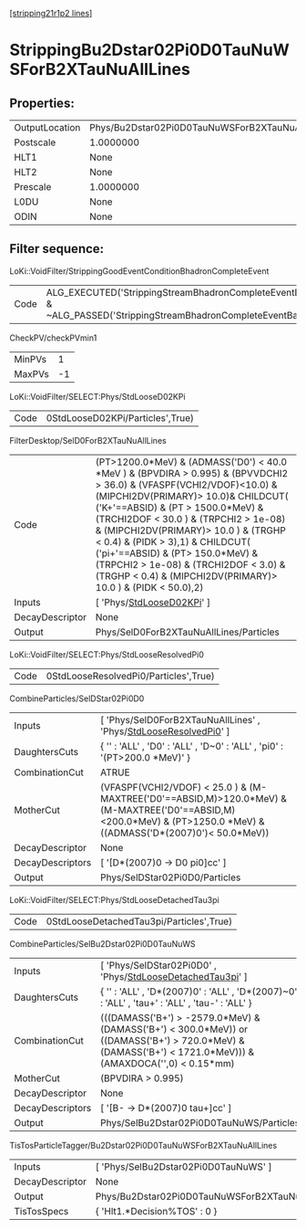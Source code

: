 [[stripping21r1p2 lines]](./stripping21r1p2-index)

# StrippingBu2Dstar02Pi0D0TauNuWSForB2XTauNuAllLines

## Properties:

|                |                                                          |
|----------------|----------------------------------------------------------|
| OutputLocation | Phys/Bu2Dstar02Pi0D0TauNuWSForB2XTauNuAllLines/Particles |
| Postscale      | 1.0000000                                                |
| HLT1           | None                                                     |
| HLT2           | None                                                     |
| Prescale       | 1.0000000                                                |
| L0DU           | None                                                     |
| ODIN           | None                                                     |

## Filter sequence:

LoKi::VoidFilter/StrippingGoodEventConditionBhadronCompleteEvent

|      |                                                                                                                          |
|------|--------------------------------------------------------------------------------------------------------------------------|
| Code | ALG_EXECUTED('StrippingStreamBhadronCompleteEventBadEvent') & ~ALG_PASSED('StrippingStreamBhadronCompleteEventBadEvent') |

CheckPV/checkPVmin1

|        |     |
|--------|-----|
| MinPVs | 1   |
| MaxPVs | -1  |

LoKi::VoidFilter/SELECT:Phys/StdLooseD02KPi

|      |                                  |
|------|----------------------------------|
| Code | 0StdLooseD02KPi/Particles',True) |

FilterDesktop/SelD0ForB2XTauNuAllLines

|                 |                                                                                                                                                                                                                                                                                                                                                                                                                                                                                  |
|-----------------|----------------------------------------------------------------------------------------------------------------------------------------------------------------------------------------------------------------------------------------------------------------------------------------------------------------------------------------------------------------------------------------------------------------------------------------------------------------------------------|
| Code            | (PT\>1200.0\*MeV) & (ADMASS('D0') \< 40.0 \*MeV ) & (BPVDIRA \> 0.995) & (BPVVDCHI2 \> 36.0) & (VFASPF(VCHI2/VDOF)\<10.0) & (MIPCHI2DV(PRIMARY)\> 10.0)& CHILDCUT( ('K+'==ABSID) & (PT \> 1500.0\*MeV) & (TRCHI2DOF \< 30.0 ) & (TRPCHI2 \> 1e-08) & (MIPCHI2DV(PRIMARY)\> 10.0 ) & (TRGHP \< 0.4) & (PIDK \> 3),1) & CHILDCUT( ('pi+'==ABSID) & (PT\> 150.0\*MeV) & (TRPCHI2 \> 1e-08) & (TRCHI2DOF \< 3.0) & (TRGHP \< 0.4) & (MIPCHI2DV(PRIMARY)\> 10.0 ) & (PIDK \< 50.0),2) |
| Inputs          | [ 'Phys/[StdLooseD02KPi](./stripping21r1p2-commonparticles-stdloosed02kpi)' ]                                                                                                                                                                                                                                                                                                                                                                                                  |
| DecayDescriptor | None                                                                                                                                                                                                                                                                                                                                                                                                                                                                             |
| Output          | Phys/SelD0ForB2XTauNuAllLines/Particles                                                                                                                                                                                                                                                                                                                                                                                                                                          |

LoKi::VoidFilter/SELECT:Phys/StdLooseResolvedPi0

|      |                                       |
|------|---------------------------------------|
| Code | 0StdLooseResolvedPi0/Particles',True) |

CombineParticles/SelDStar02Pi0D0

|                  |                                                                                                                                                                             |
|------------------|-----------------------------------------------------------------------------------------------------------------------------------------------------------------------------|
| Inputs           | [ 'Phys/SelD0ForB2XTauNuAllLines' , 'Phys/[StdLooseResolvedPi0](./stripping21r1p2-commonparticles-stdlooseresolvedpi0)' ]                                                 |
| DaughtersCuts    | { '' : 'ALL' , 'D0' : 'ALL' , 'D~0' : 'ALL' , 'pi0' : '(PT\>200.0 \*MeV)' }                                                                                                 |
| CombinationCut   | ATRUE                                                                                                                                                                       |
| MotherCut        | (VFASPF(VCHI2/VDOF) \< 25.0 ) & (M-MAXTREE('D0'==ABSID,M)\>120.0\*MeV) & (M-MAXTREE('D0'==ABSID,M)\<200.0\*MeV) & (PT\>1250.0 \*MeV) & ((ADMASS('D\*(2007)0')\< 50.0\*MeV)) |
| DecayDescriptor  | None                                                                                                                                                                        |
| DecayDescriptors | [ '[D\*(2007)0 -\> D0 pi0]cc' ]                                                                                                                                         |
| Output           | Phys/SelDStar02Pi0D0/Particles                                                                                                                                              |

LoKi::VoidFilter/SELECT:Phys/StdLooseDetachedTau3pi

|      |                                          |
|------|------------------------------------------|
| Code | 0StdLooseDetachedTau3pi/Particles',True) |

CombineParticles/SelBu2Dstar02Pi0D0TauNuWS

|                  |                                                                                                                                                                    |
|------------------|--------------------------------------------------------------------------------------------------------------------------------------------------------------------|
| Inputs           | [ 'Phys/SelDStar02Pi0D0' , 'Phys/[StdLooseDetachedTau3pi](./stripping21r1p2-commonparticles-stdloosedetachedtau3pi)' ]                                           |
| DaughtersCuts    | { '' : 'ALL' , 'D\*(2007)0' : 'ALL' , 'D\*(2007)~0' : 'ALL' , 'tau+' : 'ALL' , 'tau-' : 'ALL' }                                                                    |
| CombinationCut   | (((DAMASS('B+') \> -2579.0\*MeV) & (DAMASS('B+') \< 300.0\*MeV)) or ((DAMASS('B+') \> 720.0\*MeV) & (DAMASS('B+') \< 1721.0\*MeV))) & (AMAXDOCA('',0) \< 0.15\*mm) |
| MotherCut        | (BPVDIRA \> 0.995)                                                                                                                                                 |
| DecayDescriptor  | None                                                                                                                                                               |
| DecayDescriptors | [ '[B- -\> D\*(2007)0 tau+]cc' ]                                                                                                                               |
| Output           | Phys/SelBu2Dstar02Pi0D0TauNuWS/Particles                                                                                                                           |

TisTosParticleTagger/Bu2Dstar02Pi0D0TauNuWSForB2XTauNuAllLines

|                 |                                                          |
|-----------------|----------------------------------------------------------|
| Inputs          | [ 'Phys/SelBu2Dstar02Pi0D0TauNuWS' ]                   |
| DecayDescriptor | None                                                     |
| Output          | Phys/Bu2Dstar02Pi0D0TauNuWSForB2XTauNuAllLines/Particles |
| TisTosSpecs     | { 'Hlt1.\*Decision%TOS' : 0 }                            |
